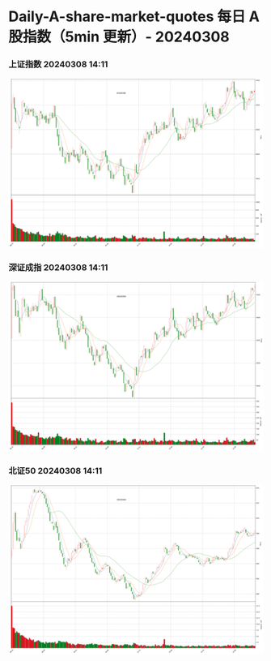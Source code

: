 
# Daily-A-share-market-quotes 每日 A 股指数（5min 更新）- 20240308

### 上证指数 20240308 14:11
![](./fig/2024/3/20240308-sh000001.png)

### 深证成指 20240308 14:11
![](./fig/2024/3/20240308-sz399001.png)

### 北证50 20240308 14:11
![](./fig/2024/3/20240308-bj899050.png)
